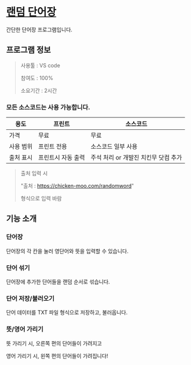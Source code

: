 # [랜덤 단어장](https://chicken-moo.com/randomword)

간단한 단어장 프로그램입니다.

## 프로그램 정보

> 사용툴 : VS code
>
> 참여도 : 100%
>
> 소요기간 : 2시간

### 모든 소스코드는 사용 가능합니다.

| 용도      | 프린트             | 소스코드                             |
| --------- | ------------------ | ------------------------------------ |
| 가격      | 무료               | 무료                                 |
| 사용 범위 | 프린트 전용        | 소스코드 일부 사용                   |
| 출처 표시 | 프린트시 자동 출력 | 주석 처리 or 개발진 치킨무 닷컴 추가 |

> 출처 입력 시
>
> "출처 : https://chicken-moo.com/randomword"
>
> 형식으로 입력 바람



## 기능 소개

### 단어장

단어장의 각 칸을 눌러 영단어와 뜻을 입력할 수 있습니다.

### 단어 섞기

단어장에 추가한 단어들을 랜덤 순서로 섞습니다.

### 단어 저장/불러오기

단어 데이터를 TXT 파일 형식으로 저장하고, 불러옵니다.

### 뜻/영어 가리기

뜻 가리기 시, 오른쪽 편의 단어들이 가려지고

영어 가리기 시, 왼쪽 편의 단어들이 가려집니다!

